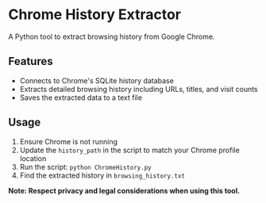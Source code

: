 # Chrome History Extractor

A Python tool to extract browsing history from Google Chrome.

## Features

- Connects to Chrome's SQLite history database
- Extracts detailed browsing history including URLs, titles, and visit counts
- Saves the extracted data to a text file

## Usage

1. Ensure Chrome is not running
2. Update the `history_path` in the script to match your Chrome profile location
3. Run the script: `python ChromeHistory.py`
4. Find the extracted history in `browsing_history.txt`


**Note: Respect privacy and legal considerations when using this tool.**   
